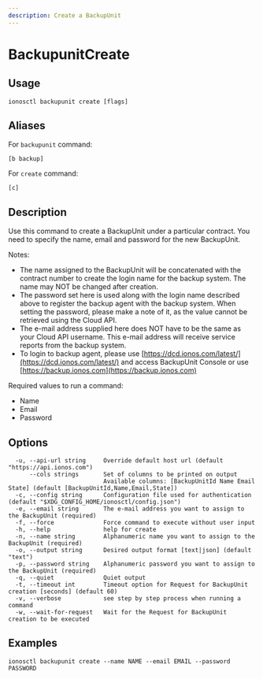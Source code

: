 ```yaml
---
description: Create a BackupUnit
---
```


# BackupunitCreate

## Usage

```text
ionosctl backupunit create [flags]
```

## Aliases

For `backupunit` command:

```text
[b backup]
```

For `create` command:

```text
[c]
```

## Description

Use this command to create a BackupUnit under a particular contract. You need to specify the name, email and password for the new BackupUnit.

Notes:

* The name assigned to the BackupUnit will be concatenated with the contract number to create the login name for the backup system. The name may NOT be changed after creation.
* The password set here is used along with the login name described above to register the backup agent with the backup system. When setting the password, please make a note of it, as the value cannot be retrieved using the Cloud API.
* The e-mail address supplied here does NOT have to be the same as your Cloud API username. This e-mail address will receive service reports from the backup system.
* To login to backup agent, please use [https://dcd.ionos.com/latest/](https://dcd.ionos.com/latest/) and access BackupUnit Console or use [https://backup.ionos.com](https://backup.ionos.com)

Required values to run a command:

* Name
* Email
* Password

## Options

```text
  -u, --api-url string     Override default host url (default "https://api.ionos.com")
      --cols strings       Set of columns to be printed on output 
                           Available columns: [BackupUnitId Name Email State] (default [BackupUnitId,Name,Email,State])
  -c, --config string      Configuration file used for authentication (default "$XDG_CONFIG_HOME/ionosctl/config.json")
  -e, --email string       The e-mail address you want to assign to the BackupUnit (required)
  -f, --force              Force command to execute without user input
  -h, --help               help for create
  -n, --name string        Alphanumeric name you want to assign to the BackupUnit (required)
  -o, --output string      Desired output format [text|json] (default "text")
  -p, --password string    Alphanumeric password you want to assign to the BackupUnit (required)
  -q, --quiet              Quiet output
  -t, --timeout int        Timeout option for Request for BackupUnit creation [seconds] (default 60)
  -v, --verbose            see step by step process when running a command
  -w, --wait-for-request   Wait for the Request for BackupUnit creation to be executed
```

## Examples

```text
ionosctl backupunit create --name NAME --email EMAIL --password PASSWORD
```


